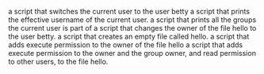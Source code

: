  a script that switches the current user to the user betty
 a script that prints the effective username of the current user.
 a script that prints all the groups the current user is part of
  a script that changes the owner of the file hello to the user betty.
 a script that creates an empty file called hello.
 a script that adds execute permission to the owner of the file hello
 a script that adds execute permission to the owner and the group owner, and read permission to other users, to the file hello.
